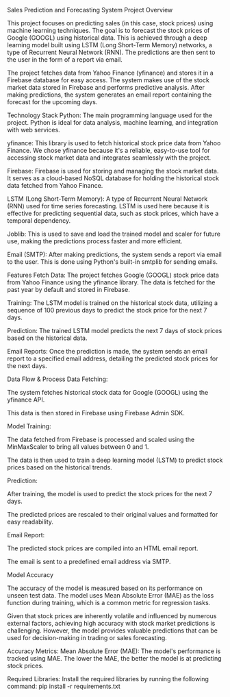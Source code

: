 Sales Prediction and Forecasting System
Project Overview

This project focuses on predicting sales (in this case, stock prices) using machine learning techniques. The goal is to forecast the stock prices of Google (GOOGL) using historical data. This is achieved through a deep learning model built using LSTM (Long Short-Term Memory) networks, a type of Recurrent Neural Network (RNN). The predictions are then sent to the user in the form of a report via email.

The project fetches data from Yahoo Finance (yfinance) and stores it in a Firebase database for easy access. The system makes use of the stock market data stored in Firebase and performs predictive analysis. After making predictions, the system generates an email report containing the forecast for the upcoming days.

Technology Stack
Python: The main programming language used for the project. Python is ideal for data analysis, machine learning, and integration with web services.

yfinance: This library is used to fetch historical stock price data from Yahoo Finance. We chose yfinance because it's a reliable, easy-to-use tool for accessing stock market data and integrates seamlessly with the project.

Firebase: Firebase is used for storing and managing the stock market data. It serves as a cloud-based NoSQL database for holding the historical stock data fetched from Yahoo Finance.

LSTM (Long Short-Term Memory): A type of Recurrent Neural Network (RNN) used for time series forecasting. LSTM is used here because it is effective for predicting sequential data, such as stock prices, which have a temporal dependency.

Joblib: This is used to save and load the trained model and scaler for future use, making the predictions process faster and more efficient.

Email (SMTP): After making predictions, the system sends a report via email to the user. This is done using Python's built-in smtplib for sending emails.

Features
Fetch Data: The project fetches Google (GOOGL) stock price data from Yahoo Finance using the yfinance library. The data is fetched for the past year by default and stored in Firebase.

Training: The LSTM model is trained on the historical stock data, utilizing a sequence of 100 previous days to predict the stock price for the next 7 days.

Prediction: The trained LSTM model predicts the next 7 days of stock prices based on the historical data.

Email Reports: Once the prediction is made, the system sends an email report to a specified email address, detailing the predicted stock prices for the next days.

Data Flow & Process
Data Fetching:

The system fetches historical stock data for Google (GOOGL) using the yfinance API.

This data is then stored in Firebase using Firebase Admin SDK.

Model Training:

The data fetched from Firebase is processed and scaled using the MinMaxScaler to bring all values between 0 and 1.

The data is then used to train a deep learning model (LSTM) to predict stock prices based on the historical trends.

Prediction:

After training, the model is used to predict the stock prices for the next 7 days.

The predicted prices are rescaled to their original values and formatted for easy readability.

Email Report:

The predicted stock prices are compiled into an HTML email report.

The email is sent to a predefined email address via SMTP.

Model Accuracy

The accuracy of the model is measured based on its performance on unseen test data. The model uses Mean Absolute Error (MAE) as the loss function during training, which is a common metric for regression tasks.

Given that stock prices are inherently volatile and influenced by numerous external factors, achieving high accuracy with stock market predictions is challenging. However, the model provides valuable predictions that can be used for decision-making in trading or sales forecasting.

Accuracy Metrics:
Mean Absolute Error (MAE): The model's performance is tracked using MAE. The lower the MAE, the better the model is at predicting stock prices.

Required Libraries: Install the required libraries by running the following command: pip install -r requirements.txt
